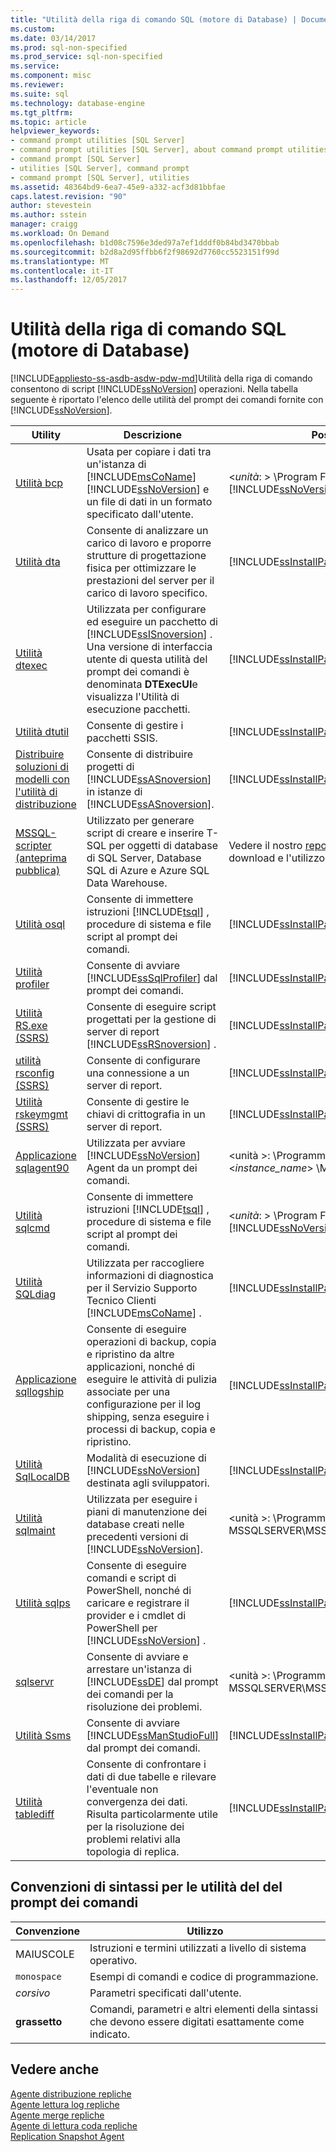 ```yaml
---
title: "Utilità della riga di comando SQL (motore di Database) | Documenti Microsoft"
ms.custom: 
ms.date: 03/14/2017
ms.prod: sql-non-specified
ms.prod_service: sql-non-specified
ms.service: 
ms.component: misc
ms.reviewer: 
ms.suite: sql
ms.technology: database-engine
ms.tgt_pltfrm: 
ms.topic: article
helpviewer_keywords:
- command prompt utilities [SQL Server]
- command prompt utilities [SQL Server], about command prompt utilities
- command prompt [SQL Server]
- utilities [SQL Server], command prompt
- command prompt [SQL Server], utilities
ms.assetid: 48364bd9-6ea7-45e9-a332-acf3d81bbfae
caps.latest.revision: "90"
author: stevestein
ms.author: sstein
manager: craigg
ms.workload: On Demand
ms.openlocfilehash: b1d08c7596e3ded97a7ef1dddf0b84bd3470bbab
ms.sourcegitcommit: b2d8a2d95ffbb6f2f98692d7760cc5523151f99d
ms.translationtype: MT
ms.contentlocale: it-IT
ms.lasthandoff: 12/05/2017
---
```

# <a name="sql-command-prompt-utilities-database-engine"></a>Utilità della riga di comando SQL (motore di Database)
[!INCLUDE[appliesto-ss-asdb-asdw-pdw-md](../includes/appliesto-ss-asdb-asdw-pdw-md.md)]Utilità della riga di comando consentono di script [!INCLUDE[ssNoVersion](../includes/ssnoversion-md.md)] operazioni. Nella tabella seguente è riportato l'elenco delle utilità del prompt dei comandi fornite con [!INCLUDE[ssNoVersion](../includes/ssnoversion-md.md)].  
  
|**Utility**|**Descrizione**|**Posizione di installazione**|  
|-----------------|---------------------|----------------------|  
|[Utilità bcp](../tools/bcp-utility.md)|Usata per copiare i dati tra un'istanza di [!INCLUDE[msCoName](../includes/msconame-md.md)] [!INCLUDE[ssNoVersion](../includes/ssnoversion-md.md)] e un file di dati in un formato specificato dall'utente.|\<*unità*: > \Program Files\\[!INCLUDE[msCoName](../includes/msconame-md.md)][!INCLUDE[ssNoVersion](../includes/ssnoversion-md.md)]\Client SDK\ODBC\110\Tools\Binn|  
|[Utilità dta](../tools/dta/dta-utility.md)|Consente di analizzare un carico di lavoro e proporre strutture di progettazione fisica per ottimizzare le prestazioni del server per il carico di lavoro specifico.|[!INCLUDE[ssInstallPathVar](../includes/ssinstallpathvar-md.md)]Tools\Binn|  
|[Utilità dtexec](../integration-services/packages/dtexec-utility.md)|Utilizzata per configurare ed eseguire un pacchetto di [!INCLUDE[ssISnoversion](../includes/ssisnoversion-md.md)] . Una versione di interfaccia utente di questa utilità del prompt dei comandi è denominata **DTExecUI**e visualizza l'Utilità di esecuzione pacchetti.|[!INCLUDE[ssInstallPathVar](../includes/ssinstallpathvar-md.md)]DTS\Binn|  
|[Utilità dtutil](../integration-services/dtutil-utility.md)|Consente di gestire i pacchetti SSIS.|[!INCLUDE[ssInstallPathVar](../includes/ssinstallpathvar-md.md)]DTS\Binn|  
|[Distribuire soluzioni di modelli con l'utilità di distribuzione](../analysis-services/multidimensional-models/deploy-model-solutions-with-the-deployment-utility.md)|Consente di distribuire progetti di [!INCLUDE[ssASnoversion](../includes/ssasnoversion-md.md)] in istanze di [!INCLUDE[ssASnoversion](../includes/ssasnoversion-md.md)].|[!INCLUDE[ssInstallPathVar](../includes/ssinstallpathvar-md.md)]Tools\Binn\VShell\Common7\IDE|  
|[MSSQL-scripter (anteprima pubblica)](https://blogs.technet.microsoft.com/dataplatforminsider/2017/05/17/try-new-sql-server-command-line-tools-to-generate-t-sql-scripts-and-monitor-dynamic-management-views/)|Utilizzato per generare script di creare e inserire T-SQL per oggetti di database di SQL Server, Database SQL di Azure e Azure SQL Data Warehouse.|Vedere il nostro [repository GitHub](https://github.com/Microsoft/sql-xplat-cli) per informazioni su download e l'utilizzo.| 
|[Utilità osql](../tools/osql-utility.md)|Consente di immettere istruzioni [!INCLUDE[tsql](../includes/tsql-md.md)] , procedure di sistema e file script al prompt dei comandi.|[!INCLUDE[ssInstallPathVar](../includes/ssinstallpathvar-md.md)]Tools\Binn|  
|[Utilità profiler](../tools/profiler-utility.md)|Consente di avviare [!INCLUDE[ssSqlProfiler](../includes/sssqlprofiler-md.md)] dal prompt dei comandi.|[!INCLUDE[ssInstallPathVar](../includes/ssinstallpathvar-md.md)]Tools\Binn|  
|[Utilità RS.exe &#40;SSRS&#41;](../reporting-services/tools/rs-exe-utility-ssrs.md)|Consente di eseguire script progettati per la gestione di server di report [!INCLUDE[ssRSnoversion](../includes/ssrsnoversion-md.md)] .|[!INCLUDE[ssInstallPathVar](../includes/ssinstallpathvar-md.md)]Tools\Binn|  
|[utilità rsconfig &#40;SSRS&#41;](../reporting-services/tools/rsconfig-utility-ssrs.md)|Consente di configurare una connessione a un server di report.|[!INCLUDE[ssInstallPathVar](../includes/ssinstallpathvar-md.md)]Tools\Binn|  
|[Utilità rskeymgmt &#40;SSRS&#41;](../reporting-services/tools/rskeymgmt-utility-ssrs.md)|Consente di gestire le chiavi di crittografia in un server di report.|[!INCLUDE[ssInstallPathVar](../includes/ssinstallpathvar-md.md)]Tools\Binn|  
|[Applicazione sqlagent90](../tools/sqlagent90-application.md)|Utilizzata per avviare [!INCLUDE[ssNoVersion](../includes/ssnoversion-md.md)] Agent da un prompt dei comandi.|\<unità >: \Programmi\Microsoft SQL Server\\<*instance_name*> \MSSQL\Binn|  
|[Utilità sqlcmd](../tools/sqlcmd-utility.md)|Consente di immettere istruzioni [!INCLUDE[tsql](../includes/tsql-md.md)] , procedure di sistema e file script al prompt dei comandi.|\<*unità*: > \Program Files\\[!INCLUDE[msCoName](../includes/msconame-md.md)][!INCLUDE[ssNoVersion](../includes/ssnoversion-md.md)]\Client SDK\ODBC\110\Tools\Binn|  
|[Utilità SQLdiag](../tools/sqldiag-utility.md)|Utilizzata per raccogliere informazioni di diagnostica per il Servizio Supporto Tecnico Clienti [!INCLUDE[msCoName](../includes/msconame-md.md)] .|[!INCLUDE[ssInstallPathVar](../includes/ssinstallpathvar-md.md)]Tools\Binn|  
|[Applicazione sqllogship](../tools/sqllogship-application.md)|Consente di eseguire operazioni di backup, copia e ripristino da altre applicazioni, nonché di eseguire le attività di pulizia associate per una configurazione per il log shipping, senza eseguire i processi di backup, copia e ripristino.|[!INCLUDE[ssInstallPathVar](../includes/ssinstallpathvar-md.md)]Tools\Binn|  
|[Utilità SqlLocalDB](../tools/sqllocaldb-utility.md)|Modalità di esecuzione di [!INCLUDE[ssNoVersion](../includes/ssnoversion-md.md)] destinata agli sviluppatori.|[!INCLUDE[ssInstallPathVar](../includes/ssinstallpathvar-md.md)]Tools\Binn\|  
|[Utilità sqlmaint](../tools/sqlmaint-utility.md)|Utilizzata per eseguire i piani di manutenzione dei database creati nelle precedenti versioni di [!INCLUDE[ssNoVersion](../includes/ssnoversion-md.md)].|\<unità >: \Programmi\Microsoft SQL Server\MSSQL13. MSSQLSERVER\MSSQL\Binn|  
|[Utilità sqlps](../tools/sqlps-utility.md)|Consente di eseguire comandi e script di PowerShell, nonché di caricare e registrare il provider e i cmdlet di PowerShell per [!INCLUDE[ssNoVersion](../includes/ssnoversion-md.md)] .|[!INCLUDE[ssInstallPathVar](../includes/ssinstallpathvar-md.md)]Tools\Binn|  
|[sqlservr](../tools/sqlservr-application.md)|Consente di avviare e arrestare un'istanza di [!INCLUDE[ssDE](../includes/ssde-md.md)] dal prompt dei comandi per la risoluzione dei problemi.|\<unità >: \Programmi\Microsoft SQL Server\MSSQL13. MSSQLSERVER\MSSQL\Binn|  
|[Utilità Ssms](../tools/sql-server-management-studio/ssms-utility.md)|Consente di avviare [!INCLUDE[ssManStudioFull](../includes/ssmanstudiofull-md.md)] dal prompt dei comandi.|[!INCLUDE[ssInstallPathVar](../includes/ssinstallpathvar-md.md)]Tools\Binn\VSShell\Common7\IDE|  
|[Utilità tablediff](../tools/tablediff-utility.md)|Consente di confrontare i dati di due tabelle e rilevare l'eventuale non convergenza dei dati. Risulta particolarmente utile per la risoluzione dei problemi relativi alla topologia di replica.|[!INCLUDE[ssInstallPathVar](../includes/ssinstallpathvar-md.md)]COM|  

## <a name="command-prompt-utilities-syntax-conventions"></a>Convenzioni di sintassi per le utilità del del prompt dei comandi  
  
|**Convenzione**|**Utilizzo**|  
|--------------------|------------------|  
|MAIUSCOLE|Istruzioni e termini utilizzati a livello di sistema operativo.|  
|`monospace`|Esempi di comandi e codice di programmazione.|  
|*corsivo*|Parametri specificati dall'utente.|  
|**grassetto**|Comandi, parametri e altri elementi della sintassi che devono essere digitati esattamente come indicato.|  
  
## <a name="see-also"></a>Vedere anche  
 [Agente distribuzione repliche](../relational-databases/replication/agents/replication-distribution-agent.md)   
 [Agente lettura log repliche](../relational-databases/replication/agents/replication-log-reader-agent.md)   
 [Agente merge repliche](../relational-databases/replication/agents/replication-merge-agent.md)   
 [Agente di lettura coda repliche](../relational-databases/replication/agents/replication-queue-reader-agent.md)   
 [Replication Snapshot Agent](../relational-databases/replication/agents/replication-snapshot-agent.md)  
  
  

